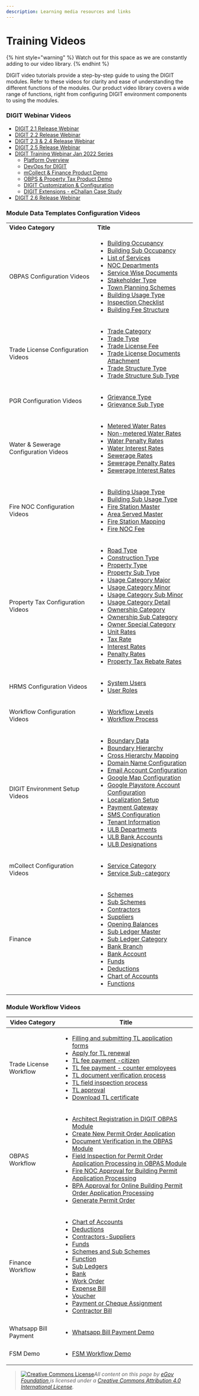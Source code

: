 ```yaml
---
description: Learning media resources and links
---
```


# Training Videos

{% hint style="warning" %}
Watch out for this space as we are constantly adding to our video library.
{% endhint %}

DIGIT video tutorials provide a step-by-step guide to using the DIGIT modules. Refer to these videos for clarity and ease of understanding the different functions of the modules. Our product video library covers a wide range of functions, right from configuring DIGIT environment components to using the modules.

### DIGIT Webinar Videos

* [DIGIT 2.1 Release Webinar](https://youtu.be/ptG2IqHk4jw)
* [DIGIT 2.2 Release Webinar](https://youtu.be/jb6oHctAMkE)
* [DIGIT 2.3 & 2.4 Release Webinar](https://youtu.be/8f7cp30He4U)
* [DIGIT 2.5 Release Webinar](https://youtu.be/bxOyscs-uPE)
* [DIGIT Training Webinar Jan 2022 Series](https://youtu.be/ue064Ethkjs)
  * [Platform Overview](https://youtu.be/oAId3\_893pM)
  * [DevOps for DIGIT](https://youtu.be/yuMZsIVXp0M)
  * [mCollect & Finance Product Demo](https://youtu.be/O-NCCIKt0rA)
  * [OBPS & Property Tax Product Demo](https://youtu.be/jS1tpdzDVAQ)
  * [DIGIT Customization & Configuration](https://youtu.be/UolbLIBH7vA)
  * [DIGIT Extensions - eChallan Case Study](https://youtu.be/nbPhcemcFi8)
* [DIGIT 2.6 Release Webinar](https://youtu.be/WyAr67E4SI4)

### Module Data Templates Configuration Videos

|                                       |                                                                                                                                                                                                                                                                                                                                                                                                                                                                                                                                                                                                                                                                                                                                                                                                                                                                                                                                                                                                                                                                                                                                                            |
| ------------------------------------- | ---------------------------------------------------------------------------------------------------------------------------------------------------------------------------------------------------------------------------------------------------------------------------------------------------------------------------------------------------------------------------------------------------------------------------------------------------------------------------------------------------------------------------------------------------------------------------------------------------------------------------------------------------------------------------------------------------------------------------------------------------------------------------------------------------------------------------------------------------------------------------------------------------------------------------------------------------------------------------------------------------------------------------------------------------------------------------------------------------------------------------------------------------------- |
| **Video Category**                    | **Title**                                                                                                                                                                                                                                                                                                                                                                                                                                                                                                                                                                                                                                                                                                                                                                                                                                                                                                                                                                                                                                                                                                                                                  |
| OBPAS Configuration Videos            | <ul><li><a href="https://youtu.be/2vmgQf6_3NU">Building Occupancy</a></li><li><a href="https://youtu.be/cgquixYUrfM">Building Sub Occupancy</a></li><li><a href="https://youtu.be/XkpI4kKUAaA">List of Services</a></li><li><a href="https://youtu.be/Xrzc7d7rHZ4">NOC Departments</a></li><li><a href="https://youtu.be/vf7vya3om2k">Service Wise Documents</a></li><li><a href="https://youtu.be/eZI92E3cl3c">Stakeholder Type</a></li><li><a href="https://youtu.be/5zJMTcCp9uU">Town Planning Schemes</a></li><li><a href="https://youtu.be/EfQRS-202Nc">Building Usage Type</a></li><li><a href="https://youtu.be/6AWmf0HjMbA">Inspection Checklist</a></li><li><a href="https://youtu.be/caOX8p8E7d8">Building Fee Structure</a></li></ul>                                                                                                                                                                                                                                                                                                                                                                                                           |
| Trade License Configuration Videos    | <ul><li><a href="https://youtu.be/klnYNgSXH4I">Trade Category</a></li><li><a href="https://youtu.be/txWYTpHV6D4">Trade Type</a></li><li><a href="https://youtu.be/R8SAPByrkX0">Trade License Fee</a></li><li><a href="https://youtu.be/HxyRp6K4F7U">Trade License Documents Attachment</a></li><li><a href="https://youtu.be/PvfNRVuLOk0">Trade Structure Type</a></li><li><a href="https://youtu.be/tfcY_0YAd4M">Trade Structure Sub Type</a></li></ul>                                                                                                                                                                                                                                                                                                                                                                                                                                                                                                                                                                                                                                                                                                   |
| PGR Configuration Videos              | <ul><li><a href="https://youtu.be/7ggAkezdly4">Grievance Type</a></li><li><a href="https://youtu.be/4tFAKJpPmug">Grievance Sub Type</a></li></ul>                                                                                                                                                                                                                                                                                                                                                                                                                                                                                                                                                                                                                                                                                                                                                                                                                                                                                                                                                                                                          |
| Water & Sewerage Configuration Videos | <ul><li><a href="https://youtu.be/UlEFRhaEyt0">Metered Water Rates</a></li><li><a href="https://youtu.be/XJdCZiGeKjI">Non-metered Water Rates</a></li><li><a href="https://youtu.be/TovREjIrsMk">Water Penalty Rates</a></li><li><a href="https://youtu.be/vUwhGIKGq_4">Water Interest Rates</a></li><li><a href="https://youtu.be/S7OeCAW3ohk">Sewerage Rates</a></li><li><a href="https://youtu.be/y20kvt33n7E">Sewerage Penalty Rates</a></li><li><a href="https://youtu.be/TWpgk0ChU68">Sewerage Interest Rates</a></li></ul>                                                                                                                                                                                                                                                                                                                                                                                                                                                                                                                                                                                                                          |
| Fire NOC Configuration Videos         | <ul><li><a href="https://youtu.be/jI0G_lx8DSQ">Building Usage Type</a></li><li><a href="https://youtu.be/I7U6_0kQrkY">Building Sub Usage Type</a></li><li><a href="https://youtu.be/WPgGtw3MQtw">Fire Station Master</a></li><li><a href="https://youtu.be/CwPW5Dk4FU0">Area Served Master</a></li><li><a href="https://youtu.be/h1rW-LoN9sg">Fire Station Mapping</a></li><li><a href="https://youtu.be/ftNOcZF2IyU">Fire NOC Fee</a></li></ul>                                                                                                                                                                                                                                                                                                                                                                                                                                                                                                                                                                                                                                                                                                           |
| Property Tax Configuration Videos     | <ul><li><a href="https://youtu.be/XLfhJD2X_gY">Road Type</a></li><li><a href="https://youtu.be/fu-0KAKu2Pg">Construction Type</a></li><li><a href="https://youtu.be/AcUFoYqX4D8">Property Type</a></li><li><a href="https://youtu.be/Tm-oqkUVAjA">Property Sub Type</a></li><li><a href="https://youtu.be/mQL4Xp0mRtc">Usage Category Major</a></li><li><a href="https://youtu.be/0z3bPGrTYtw">Usage Category Minor</a></li><li><a href="https://youtu.be/2mYIgbCyrVo">Usage Category Sub Minor</a></li><li><a href="https://youtu.be/Q9RAG1mVNT8">Usage Category Detail</a></li><li><a href="https://youtu.be/T7QdmW9El6A">Ownership Category</a></li><li><a href="https://youtu.be/A0ZnYuhUUnY">Ownership Sub Category</a></li><li><a href="https://youtu.be/0zelFky9MrA">Owner Special Category</a></li><li><a href="https://youtu.be/fopcxByL-h8">Unit Rates</a></li><li><a href="https://youtu.be/uKvCoJsULZw">Tax Rate</a></li><li><a href="https://youtu.be/ifMuRJo4BDg">Interest Rates</a></li><li><a href="https://youtu.be/kex5fVuIgqw">Penalty Rates</a></li><li><a href="https://youtu.be/cqgWmuhI-4M">Property Tax Rebate Rates</a></li></ul> |
| HRMS Configuration Videos             | <ul><li><a href="https://youtu.be/CROJMfChrpk">System Users</a></li><li><a href="https://youtu.be/Lh1jvHx6dzM">User Roles</a></li></ul>                                                                                                                                                                                                                                                                                                                                                                                                                                                                                                                                                                                                                                                                                                                                                                                                                                                                                                                                                                                                                    |
| Workflow Configuration Videos         | <ul><li><a href="https://youtu.be/QP5IR7w8wIE">Workflow Levels</a></li><li><a href="https://youtu.be/PaCniA2fC7s">Workflow Process</a></li></ul>                                                                                                                                                                                                                                                                                                                                                                                                                                                                                                                                                                                                                                                                                                                                                                                                                                                                                                                                                                                                           |
| DIGIT Environment Setup Videos        | <ul><li><a href="https://youtu.be/sHBtwd7eC4s">Boundary Data</a></li><li><a href="https://youtu.be/Ge0uuFRTbs0">Boundary Hierarchy</a></li><li><a href="https://youtu.be/8kwwL-8CjE0">Cross Hierarchy Mapping</a></li><li><a href="https://youtu.be/2Itms5_W9oQ">Domain Name Configuration</a></li><li><a href="https://youtu.be/CtER8s8eUlA">Email Account Configuration</a></li><li><a href="https://youtu.be/Jht956XvZ7s">Google Map Configuration</a></li><li><a href="https://youtu.be/y5naiTXX5Sk">Google Playstore Account Configuration</a></li><li><a href="https://youtu.be/ZrQxEhQfQdU">Localization Setup</a></li><li><a href="https://youtu.be/x5tCc2ITJGo">Payment Gateway</a></li><li><a href="https://youtu.be/YlwwzAmEKrc">SMS Configuration</a></li><li><a href="https://youtu.be/9cHsKdBPtyQ">Tenant Information</a></li><li><a href="https://youtu.be/i1YT72aHOvE">ULB Departments</a></li><li><a href="https://youtu.be/ZQbl_F38MUo">ULB Bank Accounts</a></li><li><a href="https://youtu.be/GF01Hdbo3UU">ULB Designations</a></li></ul>                                                                                              |
| mCollect Configuration Videos         | <ul><li><a href="https://youtu.be/N-exC_4Zz-A">Service Category</a></li><li><a href="https://youtu.be/LsZQWtoeS-M">Service Sub-category</a></li></ul>                                                                                                                                                                                                                                                                                                                                                                                                                                                                                                                                                                                                                                                                                                                                                                                                                                                                                                                                                                                                      |
| Finance                               | <ul><li><a href="https://youtu.be/9QOeBLrGZAI">Schemes</a></li><li><a href="https://youtu.be/kKIib5kJEr0">Sub Schemes</a></li><li><a href="https://youtu.be/HoPksEjZiWs">Contractors</a></li><li><a href="https://youtu.be/NQXnVEq8e84">Suppliers</a></li><li><a href="https://youtu.be/LbZkTpYbxFA">Opening Balances</a></li><li><a href="https://youtu.be/tmNtOgdL4lE">Sub Ledger Master</a></li><li><a href="https://youtu.be/t6zYzhabjZg">Sub Ledger Category</a></li><li><a href="https://youtu.be/Q6IpDbyrdjw">Bank Branch</a></li><li><a href="https://youtu.be/ueXg-943IdA">Bank Account</a></li><li><a href="https://youtu.be/wwS1W_9yEGU">Funds</a></li><li><a href="https://youtu.be/SlsF21UORn0">Deductions</a></li><li><a href="https://youtu.be/fSMaZydCsmA">Chart of Accounts</a></li><li><a href="https://youtu.be/ljBbzVcEQjU">Functions</a></li></ul>                                                                                                                                                                                                                                                                                    |

### Module Workflow Videos

| Video Category         | Title                                                                                                                                                                                                                                                                                                                                                                                                                                                                                                                                                                                                                                                                                                                                                                                                                                                                                    |
| ---------------------- | ---------------------------------------------------------------------------------------------------------------------------------------------------------------------------------------------------------------------------------------------------------------------------------------------------------------------------------------------------------------------------------------------------------------------------------------------------------------------------------------------------------------------------------------------------------------------------------------------------------------------------------------------------------------------------------------------------------------------------------------------------------------------------------------------------------------------------------------------------------------------------------------- |
| Trade License Workflow | <ul><li><a href="https://youtu.be/aTJf5GFIQ_M">Filling and submitting TL application forms</a></li><li><a href="https://youtu.be/vVkhrDr9ZAM">Apply for TL renewal</a></li><li><a href="https://youtu.be/lE8qyJSKoqg">TL fee payment -citizen</a></li><li><a href="https://youtu.be/OhLnRYE4e_0">TL fee payment - counter employees</a></li><li><a href="https://youtu.be/Sm4pjAUyHoY">TL document verification process</a></li><li><a href="https://youtu.be/QHjUbe7iOvw">TL field inspection process</a></li><li><a href="https://youtu.be/jRhSkdRQbt8">TL approval</a></li><li><a href="https://youtu.be/F076abqOuow">Download TL certificate</a></li></ul>                                                                                                                                                                                                                           |
| OBPAS Workflow         | <ul><li><a href="https://youtu.be/UVGa46oBSE0">Architect Registration in DIGIT OBPAS Module</a></li><li><a href="https://youtu.be/cC2GRxu9BYQ">Create New Permit Order Application</a></li><li><a href="https://youtu.be/48gALXQICoY">Document Verification in the OBPAS Module</a></li><li><a href="https://youtu.be/gWcJmsaUUBw">Field Inspection for Permit Order Application Processing in OBPAS Module</a></li><li><a href="https://youtu.be/Ga0ChZ3SWpA">Fire NOC Approval for Building Permit Application Processing</a></li><li><a href="https://youtu.be/PFCYSmfHBAo">BPA Approval for Online Building Permit Order Application Processing</a></li><li><a href="https://youtu.be/eZJpIRrwwOc">Generate Permit Order</a></li></ul>                                                                                                                                               |
| Finance Workflow       | <ul><li><a href="https://youtu.be/ZAVVDHxYt8U">Chart of Accounts</a></li><li><a href="https://youtu.be/VbyohwHvQ2o">Deductions</a></li><li><a href="https://youtu.be/Pk0Uat4wi5s">Contractors-Suppliers</a></li><li><a href="https://youtu.be/x_ol6KurLSA">Funds</a></li><li><a href="https://youtu.be/B430Wcmy6bs">Schemes and Sub Schemes</a></li><li><a href="https://youtu.be/NVaYuTnRBPE">Function</a></li><li><a href="https://youtu.be/iCeEXrpyxjM">Sub Ledgers</a></li><li><a href="https://youtu.be/cNgbQygOJUE">Bank</a></li><li><a href="https://youtu.be/sq4jmKG0kWo">Work Order</a></li><li><a href="https://youtu.be/daJCNKJWS5A">Expense Bill</a></li><li><a href="https://youtu.be/yPRkXHYpIfA">Voucher</a></li><li><a href="https://youtu.be/xwhOhTMYTRc">Payment or Cheque Assignment</a></li><li><a href="https://youtu.be/fWeTz8I9bRs">Contractor Bill</a></li></ul> |
| Whatsapp Bill Payment  | <ul><li><a href="https://youtu.be/uAPdghG-dH4">Whatsapp Bill Payment Demo</a></li></ul>                                                                                                                                                                                                                                                                                                                                                                                                                                                                                                                                                                                                                                                                                                                                                                                                  |
| FSM Demo               | <ul><li><a href="https://youtu.be/wWqvGVjYOtM">FSM Workflow Demo</a></li></ul>                                                                                                                                                                                                                                                                                                                                                                                                                                                                                                                                                                                                                                                                                                                                                                                                           |

> [![Creative Commons License](https://i.creativecommons.org/l/by/4.0/80x15.png)](http://creativecommons.org/licenses/by/4.0/)_All content on this page by_ [_eGov Foundation_ ](https://egov.org.in)_is licensed under a_ [_Creative Commons Attribution 4.0 International License_](http://creativecommons.org/licenses/by/4.0/)_._
